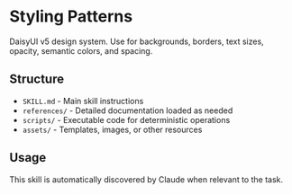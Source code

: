 # Styling Patterns

DaisyUI v5 design system. Use for backgrounds, borders, text sizes, opacity, semantic colors, and spacing.

## Structure

- `SKILL.md` - Main skill instructions
- `references/` - Detailed documentation loaded as needed
- `scripts/` - Executable code for deterministic operations
- `assets/` - Templates, images, or other resources

## Usage

This skill is automatically discovered by Claude when relevant to the task.
